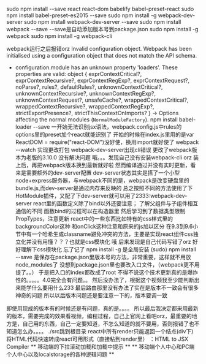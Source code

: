 sudo npm install --save react react-dom babelify babel-preset-react
sudo npm install babel-preset-es2015 --save
sudo npm install -g webpack-dev-server
sudo npm install webpack-dev-server --save
sudo npm install webpack --save
--save是自动添加版本号到package.json
sudo npm install -g webpack
sudo npm install -g webpack-cli

webpack运行之后报错orz
Invalid configuration object. Webpack has been initialised using a configuration object that does not match the API schema.
 - configuration.module has an unknown property 'loaders'. These properties are valid:
   object { exprContextCritical?, exprContextRecursive?, exprContextRegExp?, exprContextRequest?, noParse?, rules?, defaultRules?, unknownContextCritical?, unknownContextRecursive?, unknownContextRegExp?, unknownContextRequest?, unsafeCache?, wrappedContextCritical?, wrappedContextRecursive?, wrappedContextRegExp?, strictExportPresence?, strictThisContextOnImports? }
   -> Options affecting the normal modules (`NormalModuleFactory`).
npm install babel-loader --save
一开始无法识别jsx语法，webpack.config.js中rules的options里的preset加个react就能识别了
开始的时候在index.js里用的是var ReactDOM = require("react-DOM")没好使，换用import就好使了
webpack --watch 实现更改打包
webpack-dev-server出现cli错误
更改了webpack版本为老版的3.10.0 没有解决问题
哦。。。发现自己没有安装webpack-cli orz
装上后，再把webpack版本换到最新就好啦
然而编译通过并没有实时更新，看来是需要额外的dev-server配置
dev-server状态其实是搭了一个小型node+express服务器，与webpack不同的是，webpack是改变硬盘里的bundle.js,而dev-server是通过内存来反映的
总之按照不同的方法使用了下HotModule插件，又配了下dev-server就可以用了2333:webpack-dev-server
react里的函数定义除了bind以外还要注意；
了解父组件与子组件相互通信的不同
函数bind的过程可以在构造器里
然后学习到了数据类型限制PropTypes，注意更新
react中的一些东西比如特有的css样式里的backgroundColor这种
和onClick这种注意和原来的js加以区分
在9.3到9.6小节中有一个哈希生成classname避免冲突的方法，主要是实现react组件css独立化并没有用懂？？？也就是css模块化
哦 后来发现是自己代码写错了orz 好好理解下css模块化
忘了记了 npm install -g 是全局安装
(sudo) npm install --save 是保存在package.json里版本号的方法，非常重要，这样就不用放node_modules了
没想到package.json里也要改入口文件，（webpack更不用提了。。）
于是把入口的index都改成了root
不得不说这个技术更新真的是爆炸性的。。。。。4.0完全会有问题。。
然后没办法了，根据这个视频我至少能判断出来能学什么要用什么233
最后路由那里没有办法了实在是版本不一致会有很多神奇的问题
所以以后版本问题还是要注意一下的，版本要调一致

即使用现成的版本有的时候还是有问题，真的是。。。。
所以最后我决定都采用最新的版本，需要完成的效果看视频，编程过程，自己上官网上看吧orz，最重要的地方是，自己用的东西，自己一定要知道，不怎么知道的就不要用，否则报错了也不知道怎么办。。。。
./src跳到根目录
react中所有render只能返回一个结点(div下)
将HTML代码快速转成react可用形式（直接粘到render里） ：HTML to JSX Compiler
** 移动端的下拉滚动加载和加载中提示 **
** 移动端个人中心和PC端个人中心以及localstorage的各种逻辑问题 **